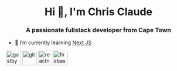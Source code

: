 <link rel="stylesheet" href="https://cdn.jsdelivr.net/gh/devicons/devicon@master/devicon.min.css">

<h1 align="center">Hi 👋, I'm Chris Claude</h1>
<h3 align="center">A passionate fullstack developer from Cape Town</h3>

- 🌱 I’m currently learning [Next JS](https://nextjs.org/)
<p><i class="cib-next-js"></i></p>

<p align="left"><img src="https://www.vectorlogo.zone/logos/gatsbyjs/gatsbyjs-icon.svg" alt="gastby" width="40" height="40"/> <img src="https://www.vectorlogo.zone/logos/git-scm/git-scm-icon.svg" alt="git" width="40" height="40"/> <img src="https://reactnative.dev/img/header_logo.svg" alt="reactnative" width="40" height="40"/><img src="https://www.vectorlogo.zone/logos/firebase/firebase-icon.svg" alt="firebase" width="40" height="40"/></p>


<!--

Here are some ideas to get you started:

- 🔭 I’m currently working on ...
- 🌱 I’m currently learning ...
- 👯 I’m looking to collaborate on ...
- 🤔 I’m looking for help with ...
- 💬 Ask me about ...
- 📫 How to reach me: ...
- 😄 Pronouns: ...
- ⚡ Fun fact: ...
-->
